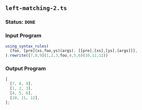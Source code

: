 ## `left-matching-2.ts`

### Status: `DONE`

### Input Program

```typescript
using_syntax_rules(
  [foo, [pre](xs,foo,ys)(args), [[pre],[xs],[ys],[args]]],
).rewrite([7,8,9](1,2,3,foo,4,5,6)(10,11,12))
```

### Output Program

```typescript
[
  [7, 8, 9],
  [1, 2, 3],
  [4, 5, 6],
  [10, 11, 12],
];
```

